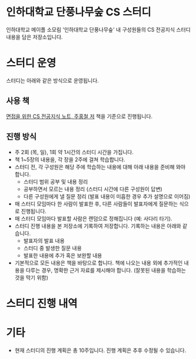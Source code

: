 # 인하대학교 단풍나무숲 CS 스터디

인하대학교 메이플 소모림 '인하대학교 단풍나무숲' 내 구성원들의 CS 전공지식 스터디 내용을 담은 저장소입니다.

# 스터디 운영

스터디는 아래와 같은 방식으로 운영됩니다.

## 사용 책

[면접을 위한 CS 전공지식 노트, 주홍철 저](http://www.yes24.com/Product/Goods/108887922) 책을 기준으로 진행됩니다.

## 진행 방식

- 주 2회 (목, 일), 1회 약 1시간의 스터디 시간을 가집니다.
- 책 1~5장의 내용을, 각 장을 2주에 걸쳐 학습합니다.
- 스터디 전, 각 구성원은 해당 주에 학습하는 내용에 대해 아래 내용을 준비해 와야 합니다.
  - 스터디 범위 공부 및 내용 정리
  - 공부하면서 모르는 내용 정리 (스터디 시간에 다른 구성원이 답변)
  - 다른 구성원에게 낼 질문 정리 (발표 내용이 미흡한 경우 추가 설명으로 이어짐)
- 매 스터디 모임마다 한 사람이 발표한 후, 다른 사람들이 발표자에게 질문하는 식으로 진행됩니다.
- 매 스터디 모임마다 발표할 사람은 랜덤으로 정해집니다 (예: 사다리 타기).
- 스터디 진행 내용을 본 저장소에 기록하여 저장합니다. 기록하는 내용은 아래와 같습니다.
  - 발표자의 발표 내용
  - 스터디 중 발생한 질문 내용
  - 발표한 내용에 추가 혹은 보완할 내용
- 기본적으로 모든 내용은 책을 바탕으로 합니다. 책에 나오는 내용 외에 추가적인 내용을 다루는 경우, 명확한 근거 자료를 제시해야 합니다. (잘못된 내용을 학습하는 것을 막기 위함)

# 스터디 진행 내역

# 기타

- 현재 스터디의 진행 계획은 총 10주입니다. 진행 계획은 추후 수정될 수 있습니다.
